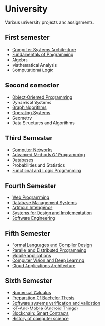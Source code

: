 # University

Various university projects and assignments.

## First semester
- [Computer Systems Architecture](https://github.com/Calandrinon/Assembly-Labs)
- [Fundamentals of Programming](https://github.com/Calandrinon/Fundamentals-Of-Programming)
- Algebra
- Mathematical Analysis
- Computational Logic

## Second semester
- [Object-Oriented Programming](https://github.com/Calandrinon/Object-Oriented-Programming-Labs)
- Dynamical Systems
- [Graph algorithms](https://github.com/Calandrinon/Graph-Algorithms-Labs)
- [Operating Systems](https://github.com/Calandrinon/Operating-Systems-Labs)
- Geometry
- Data Structures and Algorithms

## Third Semester
- [Computer Networks](https://github.com/Calandrinon/Computer-Networks-Labs)
- [Advanced Methods Of Programming](https://github.com/Calandrinon/Jterpreter)
- [Databases](https://github.com/Calandrinon/Databases-Labs)
- Probabilities and Statistics
- [Functional and Logic Programming](https://github.com/Calandrinon/Functional-And-Logic-Programming-Labs)

## Fourth Semester 
- [Web Programming](https://github.com/Calandrinon/Web-Programming-Course)
- [Database Management Systems](https://github.com/Calandrinon/Database-Management-Systems-Course)
- [Artificial Intelligence](https://github.com/Calandrinon/Artificial-Intelligence)
- [Systems for Design and Implementation](https://github.com/Calandrinon/Systems-For-Design-And-Implementation-Labs)
- [Software Engineering](https://github.com/Calandrinon/Conference-Management-System)

## Fifth Semester
- [Formal Languages and Compiler Design](https://github.com/Calandrinon/Formal-Languages-And-Compilers)
- [Parallel and Distributed Programming](https://github.com/Calandrinon/Parallel-And-Distributed-Programming)
- [Mobile applications](https://github.com/Calandrinon/Mobile-Applications)
- [Computer Vision and Deep Learning](https://github.com/Calandrinon/Computer-Vision-And-Deep-Learning)
- [Cloud Applications Architecture](https://github.com/Calandrinon/Cloud-Applications-Architecture)

## Sixth Semester
- [Numerical Calculus](https://github.com/Calandrinon/Numerical-Calculus)
- [Preparation Of Bachelor Thesis](https://github.com/Calandrinon/Preparation-Of-Bachelor-Thesis)
- [Software systems verification and validation](https://github.com/Calandrinon/Systems-Of-Software-Verification-And-Validation)
- [IoT-And-Mobile (Android Things)](https://github.com/Calandrinon/IoT-Mobile-Course)
- [Blockchain: Smart Contracts](https://github.com/Calandrinon/Blockchain-Smart-Contracts)
- [History of computer science](https://github.com/Calandrinon/History-Of-Computer-Science)

